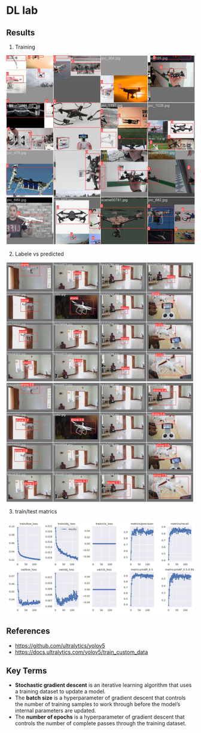 # DL lab

## Results
1. Training
   
![exp11/train_batch1.jpg](exp11/train_batch1.jpg)

2. Labele vs predicted

<img src="exp11/val_batch2_labels.jpg" alt="label" width="500"/> <img src="exp11/val_batch2_pred.jpg" alt="pred" width="500"/>

3. train/test matrics

![exp11/results.png](exp11/results.png)

## References

- https://github.com/ultralytics/yolov5
- https://docs.ultralytics.com/yolov5/train_custom_data


## Key Terms

- **Stochastic gradient descent** is an iterative learning algorithm that uses a training dataset to update a model.
- The **batch size** is a hyperparameter of gradient descent that controls the number of training samples to work through before the model’s internal parameters are updated.
- The **number of epochs** is a hyperparameter of gradient descent that controls the number of complete passes through the training dataset.

